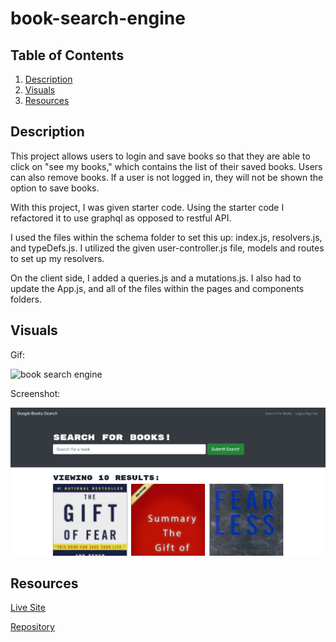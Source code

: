 # book-search-engine

## Table of Contents
1. [Description](#description)
2. [Visuals](#visuals)
3. [Resources](#resources)


## Description

This project allows users to login and save books so that they are able to click on "see my books," which contains the list of their saved books. Users can also remove books. If a user is not logged in, they will not be shown the option to save books.

With this project, I was given starter code. Using the starter code I refactored it to use graphql as opposed to restful API.

I used the files within the schema folder to set this up: index.js, resolvers.js, and typeDefs.js. I utilized the given user-controller.js file, models and routes to set up my resolvers. 

On the client side, I added a queries.js and a mutations.js. I also had to update the App.js, and all of the files within the pages and components folders. 

## Visuals

Gif:

![book search engine](./images/book-search-gif.gif)

Screenshot:

![book search engine](./images/google-book-search-scrnshot.png)


## Resources
[Live Site](https://limitless-cove-13748.herokuapp.com/)

[Repository](https://github.com/vmalie3/book-search-engine)